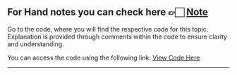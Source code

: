 For Hand notes you can check here 👉🏻 [Note](https://drive.google.com/file/d/1X-qz7uO7jCcmFBMQ2IeSFkzpn25YO-rA/view?usp=drive_link)
---
Go to the code, where you will find the respective code for this topic. Explanation is provided through comments within the code to ensure clarity and understanding.

You can access the code using the following link:
[View Code Here]()

---
